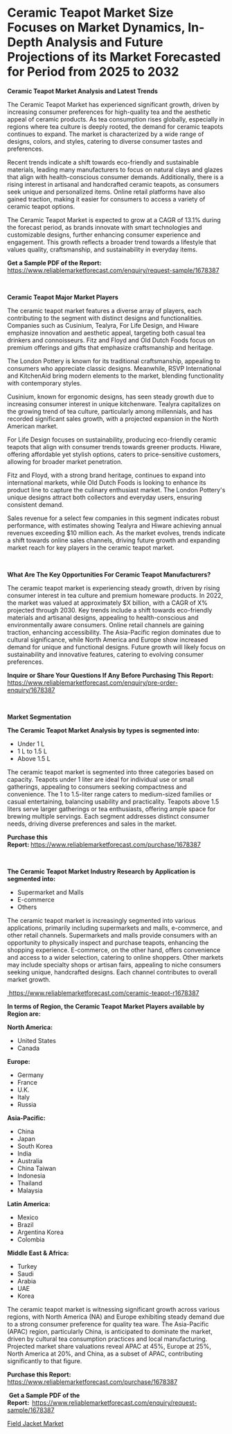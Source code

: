 <p><h1>Ceramic Teapot Market Size Focuses on Market Dynamics, In-Depth Analysis and Future Projections of its Market Forecasted for Period from 2025 to 2032</h1></p><p><strong>Ceramic Teapot Market Analysis and Latest Trends</strong></p>
<p><p>The Ceramic Teapot Market has experienced significant growth, driven by increasing consumer preferences for high-quality tea and the aesthetic appeal of ceramic products. As tea consumption rises globally, especially in regions where tea culture is deeply rooted, the demand for ceramic teapots continues to expand. The market is characterized by a wide range of designs, colors, and styles, catering to diverse consumer tastes and preferences.</p><p>Recent trends indicate a shift towards eco-friendly and sustainable materials, leading many manufacturers to focus on natural clays and glazes that align with health-conscious consumer demands. Additionally, there is a rising interest in artisanal and handcrafted ceramic teapots, as consumers seek unique and personalized items. Online retail platforms have also gained traction, making it easier for consumers to access a variety of ceramic teapot options.</p><p>The Ceramic Teapot Market is expected to grow at a CAGR of 13.1% during the forecast period, as brands innovate with smart technologies and customizable designs, further enhancing consumer experience and engagement. This growth reflects a broader trend towards a lifestyle that values quality, craftsmanship, and sustainability in everyday items.</p></p>
<p><strong>Get a Sample PDF of the Report:&nbsp;</strong> <a href="https://www.reliablemarketforecast.com/enquiry/request-sample/1678387?utm_campaign=1929&utm_medium=2&utm_source=Github&utm_content=ia&utm_term=06022025&utm_id=ceramic-teapot">https://www.reliablemarketforecast.com/enquiry/request-sample/1678387</a></p>
<p>&nbsp;</p>
<p><strong>Ceramic Teapot Major Market Players</strong></p>
<p><p>The ceramic teapot market features a diverse array of players, each contributing to the segment with distinct designs and functionalities. Companies such as Cusinium, Tealyra, For Life Design, and Hiware emphasize innovation and aesthetic appeal, targeting both casual tea drinkers and connoisseurs. Fitz and Floyd and Old Dutch Foods focus on premium offerings and gifts that emphasize craftsmanship and heritage.</p><p>The London Pottery is known for its traditional craftsmanship, appealing to consumers who appreciate classic designs. Meanwhile, RSVP International and KitchenAid bring modern elements to the market, blending functionality with contemporary styles.</p><p>Cusinium, known for ergonomic designs, has seen steady growth due to increasing consumer interest in unique kitchenware. Tealyra capitalizes on the growing trend of tea culture, particularly among millennials, and has recorded significant sales growth, with a projected expansion in the North American market.</p><p>For Life Design focuses on sustainability, producing eco-friendly ceramic teapots that align with consumer trends towards greener products. Hiware, offering affordable yet stylish options, caters to price-sensitive customers, allowing for broader market penetration.</p><p>Fitz and Floyd, with a strong brand heritage, continues to expand into international markets, while Old Dutch Foods is looking to enhance its product line to capture the culinary enthusiast market. The London Pottery's unique designs attract both collectors and everyday users, ensuring consistent demand.</p><p>Sales revenue for a select few companies in this segment indicates robust performance, with estimates showing Tealyra and Hiware achieving annual revenues exceeding $10 million each. As the market evolves, trends indicate a shift towards online sales channels, driving future growth and expanding market reach for key players in the ceramic teapot market.</p></p>
<p>&nbsp;</p>
<p><strong>What Are The Key Opportunities For Ceramic Teapot Manufacturers?</strong></p>
<p><p>The ceramic teapot market is experiencing steady growth, driven by rising consumer interest in tea culture and premium homeware products. In 2022, the market was valued at approximately $X billion, with a CAGR of X% projected through 2030. Key trends include a shift towards eco-friendly materials and artisanal designs, appealing to health-conscious and environmentally aware consumers. Online retail channels are gaining traction, enhancing accessibility. The Asia-Pacific region dominates due to cultural significance, while North America and Europe show increased demand for unique and functional designs. Future growth will likely focus on sustainability and innovative features, catering to evolving consumer preferences.</p></p>
<p><strong>Inquire or Share Your Questions If Any Before Purchasing This Report:</strong> <a href="https://www.reliablemarketforecast.com/enquiry/pre-order-enquiry/1678387?utm_campaign=1929&utm_medium=2&utm_source=Github&utm_content=ia&utm_term=06022025&utm_id=ceramic-teapot">https://www.reliablemarketforecast.com/enquiry/pre-order-enquiry/1678387</a></p>
<p>&nbsp;</p>
<p><strong>Market Segmentation</strong></p>
<p><strong>The Ceramic Teapot Market Analysis by types is segmented into:</strong></p>
<p><ul><li>Under 1 L</li><li>1 L to 1.5 L</li><li>Above 1.5 L</li></ul></p>
<p><p>The ceramic teapot market is segmented into three categories based on capacity. Teapots under 1 liter are ideal for individual use or small gatherings, appealing to consumers seeking compactness and convenience. The 1 to 1.5-liter range caters to medium-sized families or casual entertaining, balancing usability and practicality. Teapots above 1.5 liters serve larger gatherings or tea enthusiasts, offering ample space for brewing multiple servings. Each segment addresses distinct consumer needs, driving diverse preferences and sales in the market.</p></p>
<p><strong>Purchase this Report:&nbsp;</strong><a href="https://www.reliablemarketforecast.com/purchase/1678387?utm_campaign=1929&utm_medium=2&utm_source=Github&utm_content=ia&utm_term=06022025&utm_id=ceramic-teapot">https://www.reliablemarketforecast.com/purchase/1678387</a></p>
<p>&nbsp;</p>
<p><strong>The Ceramic Teapot Market Industry Research by Application is segmented into:</strong></p>
<p><ul><li>Supermarket and Malls</li><li>E-commerce</li><li>Others</li></ul></p>
<p><p>The ceramic teapot market is increasingly segmented into various applications, primarily including supermarkets and malls, e-commerce, and other retail channels. Supermarkets and malls provide consumers with an opportunity to physically inspect and purchase teapots, enhancing the shopping experience. E-commerce, on the other hand, offers convenience and access to a wider selection, catering to online shoppers. Other markets may include specialty shops or artisan fairs, appealing to niche consumers seeking unique, handcrafted designs. Each channel contributes to overall market growth.</p></p>
<p><a href="https://www.reliablemarketforecast.com/ceramic-teapot-r1678387?utm_campaign=1929&utm_medium=2&utm_source=Github&utm_content=ia&utm_term=06022025&utm_id=ceramic-teapot">&nbsp;https://www.reliablemarketforecast.com/ceramic-teapot-r1678387</a></p>
<p><strong>In terms of Region, the Ceramic Teapot Market Players available by Region are:</strong></p>
<p>
    <p> <strong> North America: </strong>
        <ul>
            <li>United States</li>
            <li>Canada</li>
        </ul>
        </p> 
    <p> <strong> Europe: </strong>
        <ul>
            <li>Germany</li>
            <li>France</li>
            <li>U.K.</li>
            <li>Italy</li>
            <li>Russia</li>
        </ul>
        </p> 
    <p> <strong> Asia-Pacific: </strong>
        <ul>
            <li>China</li>
            <li>Japan</li>
            <li>South Korea</li>
            <li>India</li>
            <li>Australia</li>
            <li>China Taiwan</li>
            <li>Indonesia</li>
            <li>Thailand</li>
            <li>Malaysia</li>
        </ul>
        </p> 
    <p> <strong> Latin America: </strong>
        <ul>
            <li>Mexico</li>
            <li>Brazil</li>
            <li>Argentina Korea</li>
            <li>Colombia</li>
        </ul>
        </p> 
    <p> <strong> Middle East & Africa: </strong>
        <ul>
            <li>Turkey</li>
            <li>Saudi</li>
            <li>Arabia</li>
            <li>UAE</li>
            <li>Korea</li>
        </ul>
    </p>
    </p>
<p><p>The ceramic teapot market is witnessing significant growth across various regions, with North America (NA) and Europe exhibiting steady demand due to a strong consumer preference for quality tea ware. The Asia-Pacific (APAC) region, particularly China, is anticipated to dominate the market, driven by cultural tea consumption practices and local manufacturing. Projected market share valuations reveal APAC at 45%, Europe at 25%, North America at 20%, and China, as a subset of APAC, contributing significantly to that figure.</p></p>
<p><strong>Purchase this Report: </strong><a href="https://www.reliablemarketforecast.com/purchase/1678387?utm_campaign=1929&utm_medium=2&utm_source=Github&utm_content=ia&utm_term=06022025&utm_id=ceramic-teapot">https://www.reliablemarketforecast.com/purchase/1678387</a></p>
<p>&nbsp;<strong>Get a Sample PDF of the Report:&nbsp;&nbsp;</strong><a href="https://www.reliablemarketforecast.com/enquiry/request-sample/1678387?utm_campaign=1929&utm_medium=2&utm_source=Github&utm_content=ia&utm_term=06022025&utm_id=ceramic-teapot">https://www.reliablemarketforecast.com/enquiry/request-sample/1678387</a></p>
<p><strong></strong></p>
<p><p><a href="https://github.com/dringals/Market-Research-Report-List-6/blob/main/field-jacket-market.md?utm_campaign=1929&utm_medium=2&utm_source=Github&utm_content=ia&utm_term=06022025&utm_id=ceramic-teapot">Field Jacket Market</a></p></p>